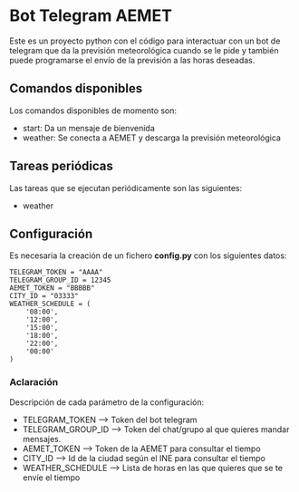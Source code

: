 # Bot Telegram AEMET 

Este es un proyecto python con el código para interactuar con un bot de telegram que da la previsión meteorológica cuando se le pide y también puede programarse el envío de la previsión a las horas deseadas.

## Comandos disponibles

Los comandos disponibles de momento son:

- start: Da un mensaje de bienvenida
- weather: Se conecta a AEMET y descarga la previsión meteorológica

## Tareas periódicas

Las tareas que se ejecutan periódicamente son las siguientes:

- weather

## Configuración

Es necesaria la creación de un fichero **config.py** con los siguientes datos:

```
TELEGRAM_TOKEN = "AAAA"
TELEGRAM_GROUP_ID = 12345
AEMET_TOKEN = "BBBBB"
CITY_ID = "03333"
WEATHER_SCHEDULE = (
    '08:00',
    '12:00',
    '15:00',
    '18:00',
    '22:00',
    '00:00'
)
```

### Aclaración

Descripción de cada parámetro de la configuración:

- TELEGRAM_TOKEN --> Token del bot telegram
- TELEGRAM_GROUP_ID --> Token del chat/grupo al que quieres mandar mensajes.
- AEMET_TOKEN --> Token de la AEMET para consultar el tiempo
- CITY_ID --> Id de la ciudad según el INE para consultar el tiempo
- WEATHER_SCHEDULE --> Lista de horas en las que quieres que se te envíe el tiempo